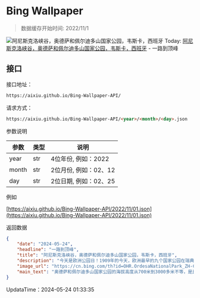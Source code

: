# Bing Wallpaper

> 数据缓存开始时间: 2022/11/1

![阿尼斯克洛峡谷，奥德萨和佩尔迪多山国家公园，韦斯卡，西班牙](https://cn.bing.com/th?id=OHR.OrdesaNationalPark_ZH-CN8545620273_1920x1080.webp)
Today: [阿尼斯克洛峡谷，奥德萨和佩尔迪多山国家公园，韦斯卡，西班牙](https://cn.bing.com/th?id=OHR.OrdesaNationalPark_ZH-CN8545620273_1920x1080.webp) - 一路到顶峰

## 接口

接口地址：

```html
https://aixiu.github.io/Bing-Wallpaper-API/
```

请求方式：

```html
https://aixiu.github.io/Bing-Wallpaper-API/<year>/<month>/<day>.json
```

参数说明

| 参数 | 类型 | 说明 |
| - | - | - |
| year | str | 4位年份, 例如：2022 |
| month | str | 2位月份, 例如：02、12 |
| day | str | 2位日期, 例如：02、25 |

例如

[https://aixiu.github.io/Bing-Wallpaper-API/2022/11/01.json](https://aixiu.github.io/Bing-Wallpaper-API/2022/11/01.json)

返回数据

```json
{
    "date": "2024-05-24",
    "headline": "一路到顶峰",
    "title": "阿尼斯克洛峡谷，奥德萨和佩尔迪多山国家公园，韦斯卡，西班牙",
    "description": "今天是欧洲公园日！1909年的今天，欧洲最早的九个国家公园在瑞典成立。今年的庆祝活动聚焦于保护区在制定和实施自然政策方面的重要作用。此外，庆祝活动还强调了保护区如何为欧洲公民建设一个可持续发展和具有复原力的社会做出贡献。从本质上讲，这些地区不仅仅是生物多样性的守护者；它们也是我们集体福祉的支柱，提醒我们保护自然遗产。",
    "image_url": "https://cn.bing.com/th?id=OHR.OrdesaNationalPark_ZH-CN8545620273_1920x1080.webp",
    "main_text": "奥德萨和佩尔迪多山国家公园的海拔高度从700米到3000多米不等，是比利牛斯山自然之美的完美典范。"
}
```

UpdataTime：2024-05-24 01:33:35
